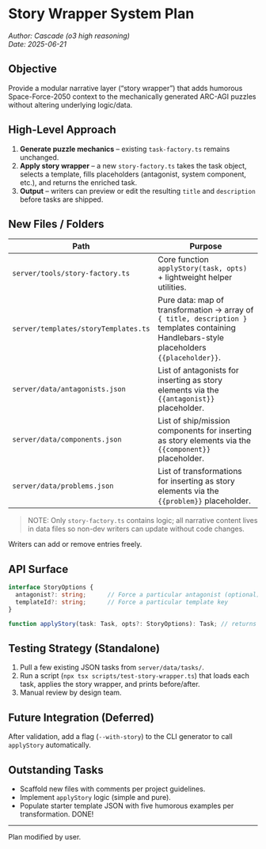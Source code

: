 # Story Wrapper System Plan

*Author: Cascade (o3 high reasoning)*  
*Date: 2025-06-21*

## Objective
Provide a modular narrative layer (“story wrapper”) that adds humorous Space-Force-2050 context to the mechanically generated ARC-AGI puzzles without altering underlying logic/data.

## High-Level Approach
1. **Generate puzzle mechanics** – existing `task-factory.ts` remains unchanged.
2. **Apply story wrapper** – a new `story-factory.ts` takes the task object, selects a template, fills placeholders (antagonist, system component, etc.), and returns the enriched task.
3. **Output** – writers can preview or edit the resulting `title` and `description` before tasks are shipped.

## New Files / Folders
| Path | Purpose |
| --- | --- |
| `server/tools/story-factory.ts` | Core function `applyStory(task, opts)` + lightweight helper utilities. |
| `server/templates/storyTemplates.ts` | Pure data: map of transformation → array of `{ title, description }` templates containing Handlebars-style placeholders `{{placeholder}}`. |
| `server/data/antagonists.json` | List of antagonists for inserting as story elements via the `{{antagonist}}` placeholder. |
| `server/data/components.json` | List of ship/mission components for inserting as story elements via the `{{component}}` placeholder. |
| `server/data/problems.json` | List of transformations for inserting as story elements via the `{{problem}}` placeholder. |

> NOTE: Only `story-factory.ts` contains logic; all narrative content lives in data files so non-dev writers can update without code changes.

Writers can add or remove entries freely.

## API Surface
```ts
interface StoryOptions {
  antagonist?: string;      // Force a particular antagonist (optional)
  templateId?: string;      // Force a particular template key
}

function applyStory(task: Task, opts?: StoryOptions): Task; // returns cloned & enriched task
```

## Testing Strategy (Standalone)
1. Pull a few existing JSON tasks from `server/data/tasks/`.
2. Run a script (`npx tsx scripts/test-story-wrapper.ts`) that loads each task, applies the story wrapper, and prints before/after.
3. Manual review by design team.

## Future Integration (Deferred)
After validation, add a flag (`--with-story`) to the CLI generator to call `applyStory` automatically.

## Outstanding Tasks
- Scaffold new files with comments per project guidelines.
- Implement `applyStory` logic (simple and pure).
- Populate starter template JSON with five humorous examples per transformation. DONE!



---
Plan modified by user.
